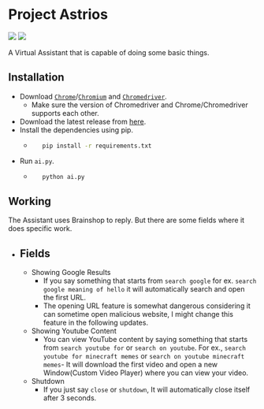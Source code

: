 # Project Astrios
<img src="https://img.shields.io/badge/Python-FFD43B?style=for-the-badge&logo=python&logoColor=blue" /> <img src="https://img.shields.io/badge/version-v1.0-red">

A Virtual Assistant that is capable of doing some basic things.

## Installation

- Download [`Chrome`](https://www.google.com/chrome/)/[`Chromium`](https://www.chromium.org/getting-involved/download-chromium/) and [`Chromedriver`](https://chromedriver.chromium.org/home).
    - Make sure the version of Chromedriver and Chrome/Chromedriver supports each other.
- Download the latest release from [here](https://github.com/Indominus-Rexian/Project-Astrios/releases).
- Install the dependencies using pip.
    - ```bash
         pip install -r requirements.txt
      ```   
- Run `ai.py`.
    - ```bash
         python ai.py
      ``` 
## Working

The Assistant uses Brainshop to reply. But there are some fields where it does specific work.

- ## Fields
    - Showing Google Results
        - If you say something that starts from `search google` for ex. `search google meaning of hello` it will automatically search and open the first URL.
        - The opening URL feature is somewhat dangerous considering it can sometime open malicious website, I might change this feature in the following updates.
    - Showing Youtube Content
        - You can view YouTube content by saying something that starts from `search youtube for` or `search on youtube`. For ex., `search youtube for minecraft memes` or `search on youtube minecraft memes`- It will download the first video and open a new Window(Custom Video Player) where you can view your video.
    - Shutdown
        - If you just say `close` or `shutdown`, It will automatically close itself after 3 seconds.
                

